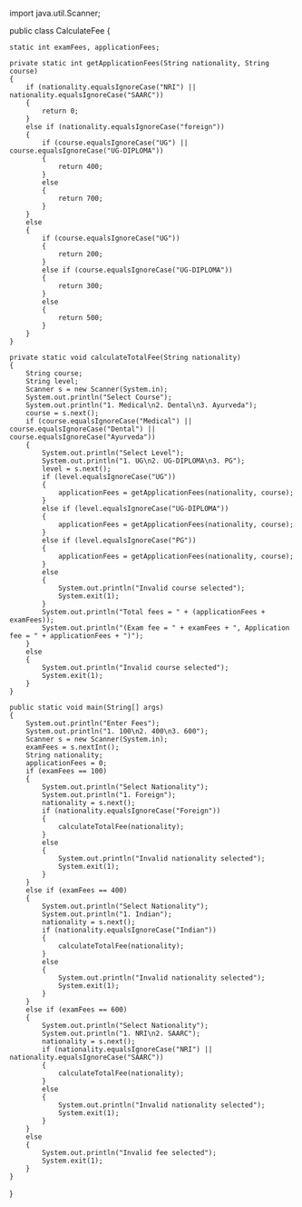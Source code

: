 import java.util.Scanner;

public class CalculateFee 
{

	static int examFees, applicationFees;
	
	private static int getApplicationFees(String nationality, String course)
	{
		if (nationality.equalsIgnoreCase("NRI") || nationality.equalsIgnoreCase("SAARC"))
		{
			return 0;
		}
		else if (nationality.equalsIgnoreCase("foreign"))
		{
			if (course.equalsIgnoreCase("UG") || course.equalsIgnoreCase("UG-DIPLOMA"))
			{
				return 400;
			}
			else
			{
				return 700;
			}
		}
		else
		{
			if (course.equalsIgnoreCase("UG"))
			{
				return 200;
			}
			else if (course.equalsIgnoreCase("UG-DIPLOMA"))
			{
				return 300;
			}
			else
			{
				return 500;
			}
		}
	}
	
	private static void calculateTotalFee(String nationality)
	{
		String course;
		String level;
		Scanner s = new Scanner(System.in);
		System.out.println("Select Course");
		System.out.println("1. Medical\n2. Dental\n3. Ayurveda");
		course = s.next();
		if (course.equalsIgnoreCase("Medical") || course.equalsIgnoreCase("Dental") || course.equalsIgnoreCase("Ayurveda"))
		{
			System.out.println("Select Level");
			System.out.println("1. UG\n2. UG-DIPLOMA\n3. PG");
			level = s.next();
			if (level.equalsIgnoreCase("UG"))
			{
				applicationFees = getApplicationFees(nationality, course);
			}
			else if (level.equalsIgnoreCase("UG-DIPLOMA"))
			{
				applicationFees = getApplicationFees(nationality, course);
			}
			else if (level.equalsIgnoreCase("PG"))
			{
				applicationFees = getApplicationFees(nationality, course);
			}
			else
			{
				System.out.println("Invalid course selected");
				System.exit(1);
			}
			System.out.println("Total fees = " + (applicationFees + examFees));
			System.out.println("(Exam fee = " + examFees + ", Application fee = " + applicationFees + ")");
		}
		else
		{
			System.out.println("Invalid course selected");
			System.exit(1);
		}
	}
	
	public static void main(String[] args) 
	{
		System.out.println("Enter Fees");
		System.out.println("1. 100\n2. 400\n3. 600");
		Scanner s = new Scanner(System.in);
		examFees = s.nextInt();
		String nationality;
		applicationFees = 0;
		if (examFees == 100)
		{
			System.out.println("Select Nationality");
			System.out.println("1. Foreign");
			nationality = s.next();
			if (nationality.equalsIgnoreCase("Foreign"))
			{
				calculateTotalFee(nationality);
			}
			else
			{
				System.out.println("Invalid nationality selected");
				System.exit(1);
			}			
		}
		else if (examFees == 400)
		{
			System.out.println("Select Nationality");
			System.out.println("1. Indian");
			nationality = s.next();
			if (nationality.equalsIgnoreCase("Indian"))
			{
				calculateTotalFee(nationality);
			}
			else
			{
				System.out.println("Invalid nationality selected");
				System.exit(1);
			}		
		}
		else if (examFees == 600)
		{
			System.out.println("Select Nationality");
			System.out.println("1. NRI\n2. SAARC");
			nationality = s.next();
			if (nationality.equalsIgnoreCase("NRI") || nationality.equalsIgnoreCase("SAARC"))
			{
				calculateTotalFee(nationality);
			}
			else
			{
				System.out.println("Invalid nationality selected");
				System.exit(1);
			}		
		}
		else
		{
			System.out.println("Invalid fee selected");
			System.exit(1);
		}
	}

}
